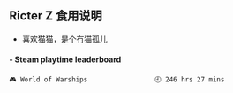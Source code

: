 ## Ricter Z 食用说明
- 喜欢猫猫，是个冇猫孤儿

<!-- steam-box start -->
#### - Steam playtime leaderboard
```text
🎮 World of Warships                 🕘 246 hrs 27 mins
```
<!-- Powered by https://github.com/YouEclipse/steam-box . -->
<!-- steam-box end -->

